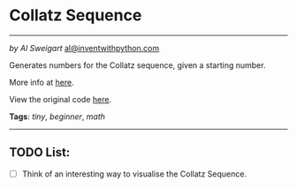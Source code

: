 # Collatz Sequence
___
_by Al Sweigart_ [al@inventwithpython.com](mailto:al@inventwithpython.com)

Generates numbers for the Collatz sequence, given a starting number.

More info at [here](https://en.wikipedia.org/wiki/Collatz_conjecture).

View the original code [here](https://nostarch.com/big-book-small-python-projects).

**Tags**: _tiny_, _beginner_, _math_

___

## TODO List:

* [ ] Think of an interesting way to visualise the Collatz Sequence.